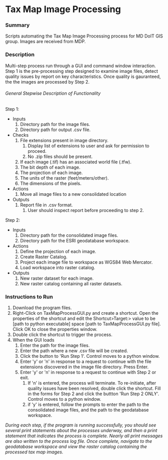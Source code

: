 # Tax Map Image Processing
### Summary
Scripts automating the Tax Map Image Processing process for MD DoIT GIS group. Images are received from MDP.
###  Description
Multi-step process run through a GUI and command window interaction. Step 1 is the pre-processing step designed to 
examine image files, detect quality issues by report on key characteristics. Once quality is gauranteed, the
 the images are processed by Step 2.
###### General Stepwise Description of Functionality
Step 1:
* Inputs
    1. Directory path for the image files.
    2. Directory path for output .csv file.
* Checks
    1. File extensions present in image directory.
        1. Display list of extensions to user and ask for permission to proceed.
        2. No .zip files should be present.
    2. If each image (.tif) has an associated world file (.tfw).
    3. The bit depth of each image.
    4. The projection of each image.
    5. The units of the raster (feet/meters/other).
    6. The dimensions of the pixels.
* Actions
    1. Move all image files to a new consolidated location
* Outputs
    1. Report file in .csv format.
        1. User should inspect report before proceeding to step 2.

Step 2:
* Inputs
    1. Directory path for the consolidated image files.
    2. Directory path for the ESRI geodatabase workspace.
* Actions
    1. Define the projection of each image.
    2. Create Raster Catalog.
    3. Project each image file to workspace as WGS84 Web Mercator.
    4. Load workspace into raster catalog.
* Outputs
    1. New raster dataset for each image.
    2. New raster catalog containing all raster datasets.
### Instructions to Run
1. Download the program files.
2. Right-Click on TaxMapProcessGUI.py and create a shortcut. Open the properties of the shortcut and edit the 
    Shortcut>Target:> value to be [path to python executable] space [path to TaxMapProcessGUI.py file]. Click OK to 
    close the properties window.
3. Double click the shortcut to trigger the process.
4. When the GUI loads
    1. Enter the path for the image files.
    2. Enter the path where a new .csv file will be created.
    3. Click the button to 'Run Step 1'. Control moves to a python window.  
    3. Enter 'y' or 'n' in response to a request to continue with the file extensions discovered in the image
     file directory. Press Enter.
    4. Enter 'y' or 'n' in response to a request to continue with Step 2 or exit.
        1. If 'n' is entered, the process will terminate. To re-initiate, after quality issues have been resolved, double
        click the shortcut. Fill in the forms for Step 2 and click the buttton 'Run Step 2 ONLY'. Control moves to a python
        window.
        2. if 'y' is entered, follow the prompts to enter the path to the consolidated image files, and the path to the 
        geodatabase workspace.

*During each step, if the program is running successfully, you should see several print statements about the processes
    underway, and then a print statement that indicates the process is complete.  Nearly all print
    messages are also written to the process log file. Once complete, navigate to the 
    geodatabase workspace and view the raster catalog containing the processed tax map images.*